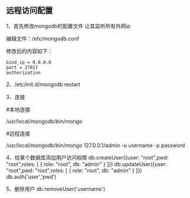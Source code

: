 ## 远程访问配置


1、首先修改mongodb的配置文件 让其监听所有外网ip

编辑文件：/etc/mongodb.conf

修改后的内容如下：
```    
bind_ip = 0.0.0.0
port = 27017
authorization
```

2、/etc/init.d/mongodb restart

3、连接

#本地连接

/usr/local/mongodb/bin/mongo
 
#远程连接
 
/usr/local/mongodb/bin/mongo 127.0.0.1/admin -u username -p password

4、给某个数据库添加用户访问权限
db.createUser({user: "root",pwd: "root",roles: [ { role: "root", db: "admin" } ]})
db.updateUser({user: "root",pwd: "root",roles: [ { role: "root", db: "admin" } ]}) 
db.auth('user','pwd')

5、删除用户
db.removeUser('username')